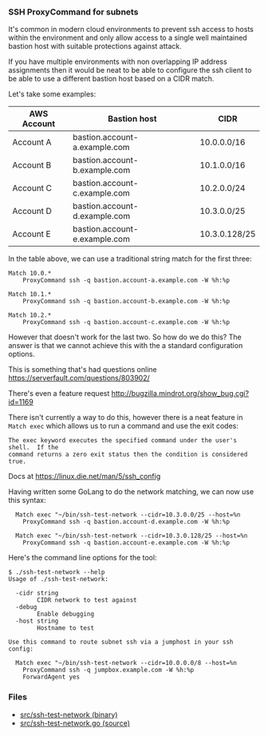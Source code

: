 ### SSH ProxyCommand for subnets

It's common in modern cloud environments to prevent ssh access to hosts
within the environment and only allow access to a single well maintained
bastion host with suitable protections against attack.

If you have multiple environments with non overlapping IP address
assignments then it would be neat to be able to configure the ssh client
to be able to use a different bastion host based on a CIDR match.

Let's take some examples:

| AWS Account | Bastion host                  | CIDR          |
| ----------- | ----------------------------- | ------------- |
| Account A   | bastion.account-a.example.com | 10.0.0.0/16   |
| Account B   | bastion.account-b.example.com | 10.1.0.0/16   |
| Account C   | bastion.account-c.example.com | 10.2.0.0/24   |
| Account D   | bastion.account-d.example.com | 10.3.0.0/25   |
| Account E   | bastion.account-e.example.com | 10.3.0.128/25 |

In the table above, we can use a traditional string match for the first
three:

```
Match 10.0.*
    ProxyCommand ssh -q bastion.account-a.example.com -W %h:%p
  
Match 10.1.*
    ProxyCommand ssh -q bastion.account-b.example.com -W %h:%p

Match 10.2.*
    ProxyCommand ssh -q bastion.account-c.example.com -W %h:%p
```

However that doesn't work for the last two. So how do we do this?
The answer is that we cannot achieve this with the a standard
configuration options.

This is something that's had questions online https://serverfault.com/questions/803902/

There's even a feature request http://bugzilla.mindrot.org/show_bug.cgi?id=1169

There isn't currently a way to do this, however there is a neat feature in
`Match exec` which allows us to run a command and use the exit codes:

```
The exec keyword executes the specified command under the user's shell.  If the
command returns a zero exit status then the condition is considered true.
```

Docs at https://linux.die.net/man/5/ssh_config

Having written some GoLang to do the network matching, we can now use this syntax:

```
  Match exec "~/bin/ssh-test-network --cidr=10.3.0.0/25 --host=%n
    ProxyCommand ssh -q bastion.account-d.example.com -W %h:%p

  Match exec "~/bin/ssh-test-network --cidr=10.3.0.128/25 --host=%n
    ProxyCommand ssh -q bastion.account-e.example.com -W %h:%p
```

Here's the command line options for the tool:

```
$ ./ssh-test-network --help
Usage of ./ssh-test-network:

  -cidr string
        CIDR network to test against
  -debug
        Enable debugging
  -host string
        Hostname to test

Use this command to route subnet ssh via a jumphost in your ssh config:

  Match exec "~/bin/ssh-test-network --cidr=10.0.0.0/8 --host=%n
    ProxyCommand ssh -q jumpbox.example.com -W %h:%p
    ForwardAgent yes
```

### Files

* [src/ssh-test-network (binary)](src/ssh-test-network)
* [src/ssh-test-network.go (source)](src/ssh-test-network.go)

